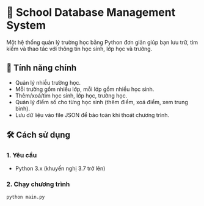 # 🏫 School Database Management System

Một hệ thống quản lý trường học bằng Python đơn giản giúp bạn lưu trữ, tìm kiếm và thao tác với thông tin học sinh, lớp học và trường.

## 📌 Tính năng chính

- Quản lý nhiều trường học.
- Mỗi trường gồm nhiều lớp, mỗi lớp gồm nhiều học sinh.
- Thêm/xoá/tìm học sinh, lớp học, trường học.
- Quản lý điểm số cho từng học sinh (thêm điểm, xoá điểm, xem trung bình).
- Lưu dữ liệu vào file JSON để bảo toàn khi thoát chương trình.

## 🛠 Cách sử dụng

### 1. Yêu cầu

- Python 3.x (khuyến nghị 3.7 trở lên)

### 2. Chạy chương trình

```bash
python main.py
